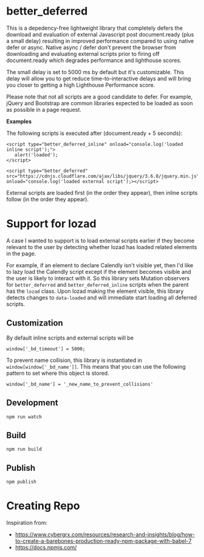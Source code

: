 # better_deferred
This is a depedency-free lightweight library that completely defers the download and evaluation of external Javascript post document.ready (plus a small delay) resulting in improved performance compared to using native defer or async. Native async / defer don't prevent the browser from downloading and evaluating external scripts prior to firing off document.ready which degrades performance and lighthouse scores.

The small delay is set to 5000 ms by default but it's customizable. This delay will allow you to get reduce time-to-interactive delays and will bring you closer to getting a high Lighthouse Performance score.

Please note that not all scripts are a good candidate to defer. For example, jQuery and Bootstrap are common libraries expected to be loaded as soon as possible in a page request.

**Examples**

The following scripts is executed after (document.ready + 5 seconds):
```
<script type="better_deferred_inline" onload="console.log('loaded inline script');">
   alert('loaded');
</script>
```

```
<script type="better_deferred" src="https://cdnjs.cloudflare.com/ajax/libs/jquery/3.6.0/jquery.min.js" onload="console.log('loaded external script');></script>
```

External scripts are loaded first (in the order they appear), then inline scripts follow (in the order they appear).
# Support for lozad
A case I wanted to support is to load external scripts earlier if they become relevant to the user by detecting whether lozad has loaded related elements in the page.

For example, if an element to declare Calendly isn't visible yet, then I'd like to lazy load the Calendly script except if the element becomes visible and the user is likely to interact with it. So this library sets Mutation observers for `better_deferred` and `better_deferred_inline` scripts when the parent has the `lozad` class. Upon lozad making the element visible, this library detects changes to `data-loaded` and will immediate start loading all deferred scripts.

## Customization
By default inline scripts and external scripts will be 
```
window['_bd_timeout'] = 5000;
```

To prevent name collision, this library is instantiated in 
`window[window['_bd_name']]`. This means that you can use the following pattern to set where this object is stored.

```
window['_bd_name'] = '_new_name_to_prevent_collisions'
```

## Development
```
npm run watch
```
## Build
```
npm run build
```

## Publish
```
npm publish
```

# Creating Repo
Inspiration from:
- https://www.cybergrx.com/resources/research-and-insights/blog/how-to-create-a-barebones-production-ready-npm-package-with-babel-7
- https://docs.npmjs.com/
